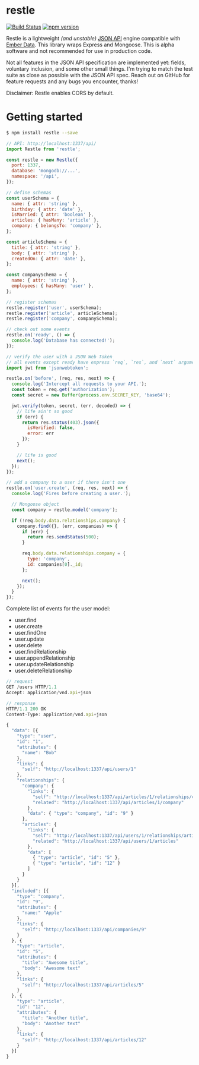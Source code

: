 restle
======

[![Build Status](https://travis-ci.org/dcslack/restle.svg)](https://travis-ci.org/dcslack/restle)
[![npm version](https://badge.fury.io/js/restle.svg)](http://badge.fury.io/js/restle)

Restle is a lightweight *(and unstable)* [JSON API](http://jsonapi.org) engine compatible with [Ember Data](http://emberjs.com/api/data/). This library wraps Express and Mongoose. This is alpha software and not recommended for use in
production code.

Not all features in the JSON API specification are implemented yet: fields, voluntary inclusion, and some other small things.
I'm trying to match the test suite as close as possible with the JSON API spec. Reach out on GitHub for feature requests and
any bugs you encounter, thanks!

Disclaimer: Restle enables CORS by default.

Getting started
====

```sh
$ npm install restle --save
```

```js
// API: http://localhost:1337/api/
import Restle from 'restle';

const restle = new Restle({
  port: 1337,
  database: 'mongodb://...',
  namespace: '/api',
});

// define schemas
const userSchema = {
  name: { attr: 'string' },
  birthday: { attr: 'date' },
  isMarried: { attr: 'boolean' },
  articles: { hasMany: 'article' },
  company: { belongsTo: 'company' },
};

const articleSchema = {
  title: { attr: 'string' },
  body: { attr: 'string' },
  createdOn: { attr: 'date' },
};

const companySchema = {
  name: { attr: 'string' },
  employees: { hasMany: 'user' },
};

// register schemas
restle.register('user', userSchema);
restle.register('article', articleSchema);
restle.register('company', companySchema);

// check out some events
restle.on('ready', () => {
  console.log('Database has connected!');
});

// verify the user with a JSON Web Token
// all events except ready have express `req`, `res`, and `next` arguments
import jwt from 'jsonwebtoken';

restle.on('before', (req, res, next) => {
  console.log('Intercept all requests to your API.');
  const token = req.get('authorization');
  const secret = new Buffer(process.env.SECRET_KEY, 'base64');

  jwt.verify(token, secret, (err, decoded) => {
    // life ain't so good
    if (err) {
      return res.status(403).json({
        isVerified: false,
        error: err
      });
    }

    // life is good
    next();
  });
});

// add a company to a user if there isn't one
restle.on('user.create', (req, res, next) => {
  console.log('Fires before creating a user.');

  // Mongoose object
  const company = restle.model('company');

  if (!req.body.data.relationships.company) {
    company.find({}, (err, companies) => {
      if (err) {
        return res.sendStatus(500);
      }

      req.body.data.relationships.company = {
        type: 'company',
        id: companies[0]._id;
      };

      next();
    });  
  }
});
```

Complete list of events for the user model:
* user.find
* user.create
* user.findOne
* user.update
* user.delete
* user.findRelationship
* user.appendRelationship
* user.updateRelationship
* user.deleteRelationship

```js
// request
GET /users HTTP/1.1
Accept: application/vnd.api+json

// response
HTTP/1.1 200 OK
Content-Type: application/vnd.api+json

{
  "data": [{
    "type": "user",
    "id": "1",
    "attributes": {
      "name": "Bob"
    },
    "links": {
      "self": "http://localhost:1337/api/users/1"
    },
    "relationships": {
      "company": {
        "links": {
          "self": "http://localhost:1337/api/articles/1/relationships/company",
          "related": "http://localhost:1337/api/articles/1/company"
        },
        "data": { "type": "company", "id": "9" }
      },
      "articles": {
        "links": {
          "self": "http://localhost:1337/api/users/1/relationships/articles",
          "related": "http://localhost:1337/api/users/1/articles"
        },
        "data": [
          { "type": "article", "id": "5" },
          { "type": "article", "id": "12" }
        ]
      }
    }
  }],
  "included": [{
    "type": "company",
    "id": "9",
    "attributes": {
      "name:" "Apple"
    },
    "links": {
      "self": "http://localhost:1337/api/companies/9"
    }
  }, {
    "type": "article",
    "id": "5",
    "attributes": {
      "title": "Awesome title",
      "body": "Awesome text"
    },
    "links": {
      "self": "http://localhost:1337/api/articles/5"
    }
  }, {
    "type": "article",
    "id": "12",
    "attributes": {
      "title": "Another title",
      "body": "Another text"
    },
    "links": {
      "self": "http://localhost:1337/api/articles/12"
    }
  }]
}

```
